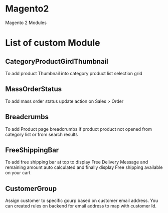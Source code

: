 # Magento2
Magento 2 Modules

# List of custom Module
## CategoryProductGirdThumbnail
To add product Thumbnail into category product list selection grid

## MassOrderStatus
To add mass order status update action on Sales > Order

## Breadcrumbs
To add Product page breadcrumbs if product product not opened from category list or from search results

## FreeShippingBar
To add free shipping bar at top to display Free Delivery Message and remaining amount auto calculated and finally display Free shipping available on your cart

## CustomerGroup
Assign customer to specific gourp based on customer email address. You can created rules on backend for email address to map with customer Id.
